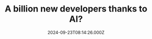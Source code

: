 ---
title: "A billion new developers thanks to AI?"
link: "https://christianheilmann.com/2024/09/12/a-billion-new-developers-thanks-to-ai/"
lang: "en"
date: "2024-09-23T08:14:26.000Z"
tags: "ia"
---